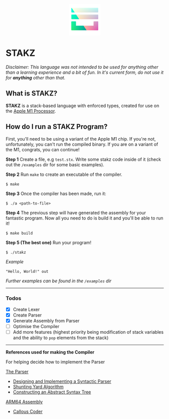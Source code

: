 <p align="center" width="100%"><img src="./icons/icon-alpha.png" alt="icon" width=100 height=100 style="display: block; margin: 0 auto" /></p>

# STAKZ
*Disclaimer: This language was not intended to be used for anything other than a learning experience and a bit of fun. In it's current form, do not use it for **anything** other than that.*

## What is STAKZ?
**STAKZ** is a stack-based language with enforced types, created for use on the [Apple M1 Processor](https://en.wikipedia.org/wiki/Apple_M1).

## How do I run a STAKZ Program?
First, you'll need to be using a variant of the Apple M1 chip. If you're not, unfortunately, you can't run the compiled binary.
If you are on a variant of the M1, congrats, you can continue!

**Step 1**
Create a file, e.g `test.stx`. Write some stakz code inside of it (check out the `/examples` dir for some basic examples).

**Step 2**
Run `make` to create an executable of the compiler.
```console
$ make
```

**Step 3**
Once the compiler has been made, run it:
```console
$ ./a <path-to-file>
```

**Step 4**
The previous step will have generated the assembly for your fantastic program. Now all you need to do is build it and you'll be able to run it!
```console
$ make build
```

**Step 5 (The best one)**
Run your program!
```console
$ ./stakz
```

*Example*
```stakz
"Hello, World!" out
```
*Further examples can be found in the `/examples` dir*

---

### Todos
- [x] Create Lexer
- [x] Create Parser
- [x] Generate Assembly from Parser
- [ ] Optimise the Compiler
- [ ] Add more features (highest priority being modification of stack variables and the ability to `pop` elements from the stack)

---

**References used for making the Compiler**

For helping decide how to implement the Parser

<u>The Parser</u>
- [Designing and Implementing a Syntactic Parser](https://www.jstor.org/stable/24147875?seq=1#metadata_info_tab_contents)
- [Shunting Yard Algorithm](https://en.wikipedia.org/wiki/Shunting-yard_algorithm)
- [Constructing an Abstract Syntax Tree](https://stackoverflow.com/questions/1721553/how-to-construct-an-abstract-syntax-tree)

<u>ARM64 Assembly</u>
- [Callous Coder](https://www.youtube.com/c/CallousCoder)
